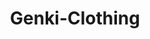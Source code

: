 ---
order: 1
title: Genki-Clothing
description: Real-world branding of my own clothing brand inspired by Japanese culture (Illustrator & Photoshop)

variant: project--5
rightSide: true
image1: genki-2.webp
image3: genki-1.webp
image4: genki-3.webp
---